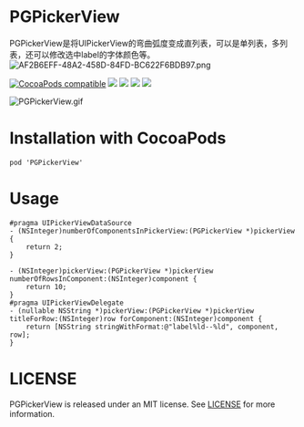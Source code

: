 # PGPickerView
PGPickerView是将UIPickerView的弯曲弧度变成直列表，可以是单列表，多列表，还可以修改选中label的字体颜色等。  
![AF2B6EFF-48A2-458D-84FD-BC622F6BDB97.png](http://upload-images.jianshu.io/upload_images/1340308-78829b2bd7f5a14a.png?imageMogr2/auto-orient/strip%7CimageView2/2/w/1240)

[![CocoaPods compatible](https://img.shields.io/cocoapods/v/PGPickerView.svg)](https://cocoapods.org/pods/PGPickerView)
![](https://img.shields.io/badge/platform-iOS-red.svg) ![](https://img.shields.io/badge/language-Objective--C-orange.svg)
![](https://img.shields.io/badge/license-MIT%20License-brightgreen.svg) 
 [![](https://img.shields.io/badge/jianshu-piggybear-red.svg)](http://www.jianshu.com/u/3740632b2002)

![PGPickerView.gif](http://upload-images.jianshu.io/upload_images/1340308-7a18c3fbd338a1fd.gif?imageMogr2/auto-orient/strip)

# Installation with CocoaPods

```
pod 'PGPickerView'
```

# Usage

```
#pragma UIPickerViewDataSource
- (NSInteger)numberOfComponentsInPickerView:(PGPickerView *)pickerView {
    return 2;
}

- (NSInteger)pickerView:(PGPickerView *)pickerView numberOfRowsInComponent:(NSInteger)component {
    return 10;
}
#pragma UIPickerViewDelegate
- (nullable NSString *)pickerView:(PGPickerView *)pickerView titleForRow:(NSInteger)row forComponent:(NSInteger)component {
    return [NSString stringWithFormat:@"label%ld--%ld", component, row];
}
```
# LICENSE

PGPickerView is released under an MIT license. See [LICENSE](LICENSE) for more information.